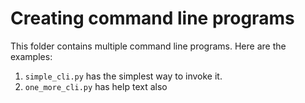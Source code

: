 # Creating command line programs

This folder contains multiple command line programs. 
Here are the examples:

1. `simple_cli.py` has the simplest way to invoke it. 
2. `one_more_cli.py` has help text also